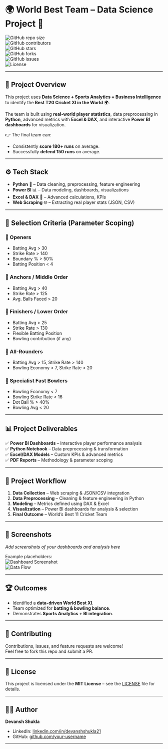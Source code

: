 # 🌍 World Best Team – Data Science Project 🏏  

![GitHub repo size](https://img.shields.io/github/repo-size/your-username/world-best-team)  
![GitHub contributors](https://img.shields.io/github/contributors/your-username/world-best-team)  
![GitHub stars](https://img.shields.io/github/stars/your-username/world-best-team?style=social)  
![GitHub forks](https://img.shields.io/github/forks/your-username/world-best-team?style=social)  
![GitHub issues](https://img.shields.io/github/issues/your-username/world-best-team)  
![License](https://img.shields.io/github/license/your-username/world-best-team)  

---

## 📌 Project Overview  
This project uses **Data Science + Sports Analytics + Business Intelligence** to identify the **Best T20 Cricket XI in the World** 🌍.  

The team is built using **real-world player statistics**, data preprocessing in **Python**, advanced metrics with **Excel & DAX**, and interactive **Power BI dashboards** for visualization.  

👉 The final team can:  
- Consistently **score 180+ runs** on average.  
- Successfully **defend 150 runs** on average.  

---

## ⚙️ Tech Stack  
- **Python** 🐍 – Data cleaning, preprocessing, feature engineering  
- **Power BI** 📊 – Data modeling, dashboards, visualizations  
- **Excel & DAX** 📑 – Advanced calculations, KPIs  
- **Web Scraping** 🌐 – Extracting real player stats (JSON, CSV)  

---

## 🏏 Selection Criteria (Parameter Scoping)  

### 🔹 Openers  
- Batting Avg > 30  
- Strike Rate > 140  
- Boundary % > 50%  
- Batting Position < 4  

### 🔹 Anchors / Middle Order  
- Batting Avg > 40  
- Strike Rate > 125  
- Avg. Balls Faced > 20  

### 🔹 Finishers / Lower Order  
- Batting Avg > 25  
- Strike Rate > 130  
- Flexible Batting Position  
- Bowling contribution (if any)  

### 🔹 All-Rounders  
- Batting Avg > 15, Strike Rate > 140  
- Bowling Economy < 7, Strike Rate < 20  

### 🔹 Specialist Fast Bowlers  
- Bowling Economy < 7  
- Bowling Strike Rate < 16  
- Dot Ball % > 40%  
- Bowling Avg < 20  

---

## 📊 Project Deliverables  
✅ **Power BI Dashboards** – Interactive player performance analysis  
✅ **Python Notebook** – Data preprocessing & transformation  
✅ **Excel/DAX Models** – Custom KPIs & advanced metrics  
✅ **PDF Reports** – Methodology & parameter scoping  

---

## 🚀 Project Workflow  
1. **Data Collection** – Web scraping & JSON/CSV integration  
2. **Data Preprocessing** – Cleaning & feature engineering in Python  
3. **Modeling** – Metrics defined using DAX & Excel  
4. **Visualization** – Power BI dashboards for analysis & selection  
5. **Final Outcome** – World’s Best 11 Cricket Team  

---

## 📸 Screenshots  

_Add screenshots of your dashboards and analysis here_  

Example placeholders:  
![Dashboard Screenshot](assets/dashboard.png)  
![Data Flow](assets/dataflow.png)  

---

## 🏆 Outcomes  
- Identified a **data-driven World Best XI**.  
- Team optimized for **batting & bowling balance**.  
- Demonstrates **Sports Analytics + BI integration**.  

---

## 🤝 Contributing  
Contributions, issues, and feature requests are welcome!  
Feel free to fork this repo and submit a PR.  

---

## 📜 License  
This project is licensed under the **MIT License** – see the [LICENSE](LICENSE) file for details.  

---

## 👨‍💻 Author  
**Devansh Shukla**  
- LinkedIn: [linkedin.com/in/devanshshukla21](https://www.linkedin.com/in/devanshshukla21/)  
- GitHub: [github.com/your-username](https://github.com/your-username)  

---
